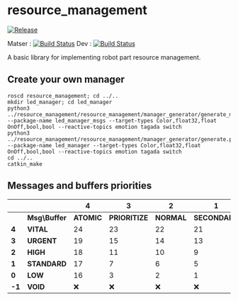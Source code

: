 # resource_management

[![Release][Release-Image]][Release-Url]

Matser : [![Build Status](https://gitlab.com/laas-hri/resource_management/badges/master/pipeline.svg)](https://gitlab.com/laas-hri/resource_management/commits/master) Dev : [![Build Status](https://gitlab.com/laas-hri/resource_management/badges/dev/pipeline.svg)](https://gitlab.com/laas-hri/resource_management/commits/dev)

A basic library for implementing robot part resource management.


## Create your own manager

```
roscd resource_management; cd ../..
mkdir led_manager; cd led_manager
python3 ../resource_management/resource_management/manager_generator/generate_msgs.py --package-name led_manager_msgs --target-types Color,float32,float OnOff,bool,bool --reactive-topics emotion tagada switch
python3 ../resource_management/resource_management/manager_generator/generate.py --package-name led_manager --target-types Color,float32,float OnOff,bool,bool --reactive-topics emotion tagada switch
cd ../..
catkin_make
```

## Messages and buffers priorities

|          |              | 4            | 3            | 2           | 1           | 0            | -1          |
|----------|--------------|--------------|--------------|-------------|-------------|--------------|-------------|
|          |**Msg\Buffer**|**ATOMIC**    |**PRIORITIZE**| **NORMAL**  |**SECONDARY**|**BACKGROUND**| **INHIBIT** |
| **4**    |**VITAL**     | 24           | 23           | 22          | 21          | 20           | :x:         |
| **3**    |**URGENT**    | 19           | 15           | 14          | 13          | 12           | :x:         |
| **2**    |**HIGH**      | 18           | 11           | 10          | 9           | 8            | :x:         |
| **1**    |**STANDARD**  | 17           | 7            | 6           | 5           | 4            | :x:         |
| **0**    |**LOW**       | 16           | 3            | 2           | 1           | 0            | :x:         |
| **-1**   |**VOID**      | :x:          | :x:          | :x:         | :x:         | :x:          | :x:         |

[Release-Url]: https://github.com/LAAS-HRI/resource_management/releases
[Release-image]: http://img.shields.io/badge/release-v0.2.0-1eb0fc.svg
